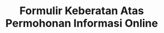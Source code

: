 ---
title: "Formulir Keberatan Atas Permohonan Informasi Online"
desc: "Untuk mendapatkan keberatan atas informasi yang di butuhkan, silahkan mengisi formulir terlebih dahulu"
logo: /formulir/logo/form-keberatan-informasi.png
eurl: https://layanan-diskominfo.kalbarprov.go.id/PPIDKALBAR-KEBERATAN/register
---